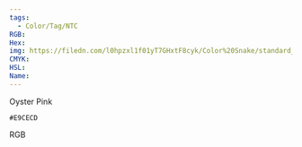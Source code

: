 ```yaml
---
tags:
  - Color/Tag/NTC
RGB:
Hex:
img: https://filedn.com/l0hpzxl1f01yT7GHxtF8cyk/Color%20Snake/standard_csv_to_svg//E9CECD.svg
CMYK:
HSL:
Name:
---
```

Oyster Pink
```palette
#E9CECD
```
RGB
